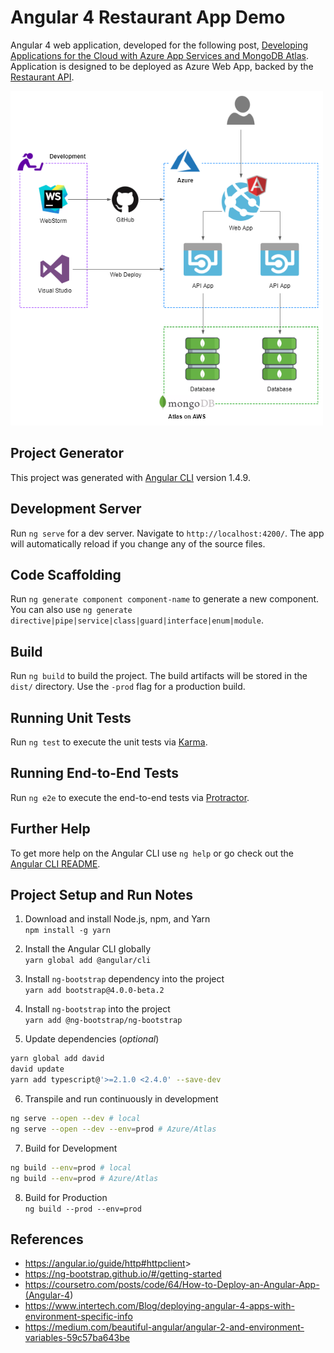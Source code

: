# Angular 4 Restaurant App Demo

Angular 4 web application, developed for the following post, [Developing Applications for the Cloud with Azure App Services and MongoDB Atlas](https://wp.me/p1RD28-5ij). Application is designed to be deployed as Azure Web App, backed by the [Restaurant API](https://github.com/garystafford/RestaurantWebAPI).

![Architecture](RestaurantDemoAPI.png)

## Project Generator

This project was generated with [Angular CLI](https://github.com/angular/angular-cli) version 1.4.9.

## Development Server

Run `ng serve` for a dev server. Navigate to `http://localhost:4200/`. The app will automatically reload if you change any of the source files.

## Code Scaffolding

Run `ng generate component component-name` to generate a new component. You can also use `ng generate directive|pipe|service|class|guard|interface|enum|module`.

## Build

Run `ng build` to build the project. The build artifacts will be stored in the `dist/` directory. Use the `-prod` flag for a production build.

## Running Unit Tests

Run `ng test` to execute the unit tests via [Karma](https://karma-runner.github.io).

## Running End-to-End Tests

Run `ng e2e` to execute the end-to-end tests via [Protractor](http://www.protractortest.org/).

## Further Help

To get more help on the Angular CLI use `ng help` or go check out the [Angular CLI README](https://github.com/angular/angular-cli/blob/master/README.md).

## Project Setup and Run Notes

1. Download and install Node.js, npm, and Yarn<br>
   `npm install -g yarn`

2. Install the Angular CLI globally<br>
  `yarn global add @angular/cli`

  3. Install `ng-bootstrap` dependency into the project<br>
  `yarn add bootstrap@4.0.0-beta.2`

4. Install `ng-bootstrap` into the project<br>
  `yarn add @ng-bootstrap/ng-bootstrap`

5. Update dependencies (_optional_)

```bash
yarn global add david
david update
yarn add typescript@'>=2.1.0 <2.4.0' --save-dev
```

6. Transpile and run continuously in development

```bash
ng serve --open --dev # local
ng serve --open --dev --env=prod # Azure/Atlas
```

7. Build for Development

```bash
ng build --env=prod # local
ng build --env=prod # Azure/Atlas
```

8. Build for Production<br>
  `ng build --prod --env=prod`

## References

- <https://angular.io/guide/http#httpclient>>
- <https://ng-bootstrap.github.io/#/getting-started>
- <https://coursetro.com/posts/code/64/How-to-Deploy-an-Angular-App-(Angular-4>)
- <https://www.intertech.com/Blog/deploying-angular-4-apps-with-environment-specific-info>
- <https://medium.com/beautiful-angular/angular-2-and-environment-variables-59c57ba643be>
